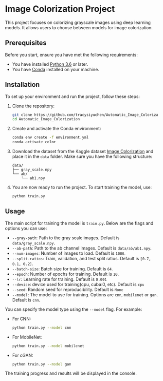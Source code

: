# Image Colorization Project

This project focuses on colorizing grayscale images using deep learning models. It allows users to choose between models for image colorization.

## Prerequisites

Before you start, ensure you have met the following requirements:

- You have installed [Python 3.6](https://www.python.org/) or later.
- You have [Conda](https://www.anaconda.com/products/individual) installed on your machine.

## Installation

To set up your environment and run the project, follow these steps:

1. Clone the repository:
   ```sh
   git clone https://github.com/tracysiyuchen/Automatic_Image_Colorization.git
   cd Automatic_Image_Colorization
   ```

2. Create and activate the Conda environment:
   ```sh
   conda env create -f environment.yml
   conda activate color
   ```

3. Download the dataset from the Kaggle dataset [Image Colorization](https://www.kaggle.com/datasets/shravankumar9892/image-colorization/data)  and place it in the `data` folder. Make sure you have the following structure:
   ```plaintext
   data/
   ├── gray_scale.npy
   └── ab/
       └── ab1.npy
   ```

4. You are now ready to run the project. To start training the model, use:
   ```sh
   python train.py
   ```


## Usage
The main script for training the model is `train.py`. Below are the flags and options you can use:

- `--gray-path`: Path to the gray scale images. Default is `data/gray_scale.npy`.
- `--ab-path`: Path to the ab channel images. Default is `data/ab/ab1.npy`.
- `--num-images`: Number of images to load. Default is `1000`.
- `--split-ratios`: Train, validation, and test split ratios. Default is `[0.7, 0.1, 0.2]`.
- `--batch-size`: Batch size for training. Default is `64`.
- `--epoch`: Number of epochs for training. Default is `10`. 
- `--lr`: Learning rate for training. Default is `0.001`
- `--device`: device used for training(cpu, cuba:0, etc). Default is  `cpu`  
- `--seed`: Random seed for reproducibility. Default is  `None`  
- `--model`: The model to use for training. Options are `cnn`, `mobilenet` or `gan`. Default is `cnn`.

You can specify the model type using the `--model` flag. For example:
- For CNN: 
  ```sh
  python train.py --model cnn
  ```
- For MobileNet: 
  ```sh
  python train.py --model mobilenet
  ```
- For cGAN:
  ```sh
  python train.py --model gan
  ```

The training progress and results will be displayed in the console.
